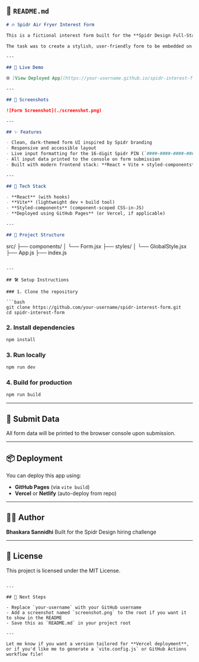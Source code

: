 

## 📄 `README.md`

```markdown
# 🔥 Spidr Air Fryer Interest Form

This is a fictional interest form built for the **Spidr Design Full-Stack Software Engineer (Entry-Level)** hiring challenge.

The task was to create a stylish, user-friendly form to be embedded on a landing page promoting a futuristic air fryer. The branding and UI closely follow the look and feel of [https://spidr.design](https://spidr.design).

---

## 🚀 Live Demo

🌐 [View Deployed App](https://your-username.github.io/spidr-interest-form)

---

## 📸 Screenshots

![Form Screenshot](./screenshot.png)

---

## ✨ Features

- Clean, dark-themed form UI inspired by Spidr branding
- Responsive and accessible layout
- Live input formatting for the 16-digit Spidr PIN (`####-####-####-####`)
- All input data printed to the console on form submission
- Built with modern frontend stack: **React + Vite + styled-components**

---

## 🧱 Tech Stack

- **React** (with hooks)
- **Vite** (lightweight dev + build tool)
- **Styled-components** (component-scoped CSS-in-JS)
- **Deployed using GitHub Pages** (or Vercel, if applicable)

---

## 📂 Project Structure

```

src/
├── components/
│   └── Form.jsx
├── styles/
│   └── GlobalStyle.jsx
├── App.js
├── index.js

````

---

## 🛠️ Setup Instructions

### 1. Clone the repository

```bash
git clone https://github.com/your-username/spidr-interest-form.git
cd spidr-interest-form
````

### 2. Install dependencies

```bash
npm install
```

### 3. Run locally

```bash
npm run dev
```

### 4. Build for production

```bash
npm run build
```

---

## 🧪 Submit Data

All form data will be printed to the browser console upon submission.

---

## 📦 Deployment

You can deploy this app using:

* **GitHub Pages** (via `vite build`)
* **Vercel** or **Netlify** (auto-deploy from repo)

---

## 🧑‍💻 Author

**Bhaskara Sannidhi**
Built for the Spidr Design hiring challenge


---

## 📜 License

This project is licensed under the MIT License.

```

---

## 📌 Next Steps

- Replace `your-username` with your GitHub username
- Add a screenshot named `screenshot.png` to the root if you want it to show in the README
- Save this as `README.md` in your project root

---

Let me know if you want a version tailored for **Vercel deployment**, or if you'd like me to generate a `vite.config.js` or GitHub Actions workflow file!
```
